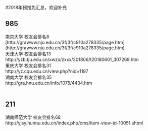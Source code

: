 #2018年预推免汇总，欢迎补充<br/>
<h2>985</h2>
南京大学 校友会排名8<br/>
[http://grawww.nju.edu.cn/3f/3f/c910a278335/page.htm](http://grawww.nju.edu.cn/3f/3f/c910a278335/page.htm)<br/>
天津大学 校友会排名13<br/>
http://yzb.tju.edu.cn/xwzx/zxxx/201806/t20180601_307269.htm<br/>
重庆大学 校友会排名31<br/>
http://yz.cqu.edu.cn/view.php?nid=1197<br/>
湖南大学 校友会排名35<br/>
http://gra.hnu.edu.cn/info/1075/4434.htm <br/><br/>
<h2>211</h2>
湖南师范大学 校友会排名68<br/>
http://yjsy.hunnu.edu.cn/index.php/cms/item-view-id-10051.shtml<br/>
